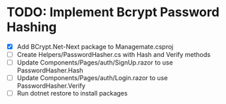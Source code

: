 # TODO: Implement Bcrypt Password Hashing

- [x] Add BCrypt.Net-Next package to Managemate.csproj
- [ ] Create Helpers/PasswordHasher.cs with Hash and Verify methods
- [ ] Update Components/Pages/auth/SignUp.razor to use PasswordHasher.Hash
- [ ] Update Components/Pages/auth/Login.razor to use PasswordHasher.Verify
- [ ] Run dotnet restore to install packages
